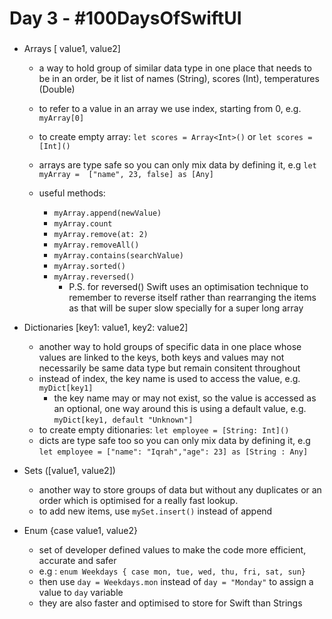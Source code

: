 # Day 3 - #100DaysOfSwiftUI

### 

 - Arrays [ value1, value2]
    - a way to hold group of similar data type in one place that needs to be in an order, be it list of names (String), scores (Int), temperatures (Double)
    - to refer to a value in an array we use index, starting from 0, e.g. `myArray[0]`
    - to create empty array: `let scores = Array<Int>()` or `let scores = [Int]()`
    - arrays are type safe so you can only mix data by defining it, e.g `let myArray =  ["name", 23, false] as [Any]`
      
    - useful methods:
      - `myArray.append(newValue)`
      - `myArray.count`
      - `myArray.remove(at: 2)`
      - `myArray.removeAll()`
      - `myArray.contains(searchValue)`
      - `myArray.sorted()`
      - `myArray.reversed()`
        - P.S. for reversed() Swift uses an optimisation technique to remember to reverse itself rather than rearranging the items as that will be super slow specially for a super long array
        
  - Dictionaries [key1: value1, key2: value2]
    - another way to hold groups of specific data in one place whose values are linked to the keys, both keys and values may not necessarily be same data type but remain consitent throughout
    - instead of index, the key name is used to access the value, e.g. `myDict[key1]`
      - the key name may or may not exist, so the value is accessed as an optional, one way around this is using a default value, e.g. `myDict[key1, default "Unknown"]`
    - to create empty ditionaries: `let employee = [String: Int]()`
    - dicts are type safe too so you can only mix data by defining it, e.g `let employee = ["name": "Iqrah","age": 23] as [String : Any]`
    
  - Sets ([value1, value2])
    - another way to store groups of data but without any duplicates or an order which is optimised for a really fast lookup. 
    - to add new items, use `mySet.insert()` instead of append
    
  - Enum {case value1, value2}
    - set of developer defined values to make the code more efficient, accurate and safer 
    - e.g : `enum Weekdays { case mon, tue, wed, thu, fri, sat, sun}` 
    - then use `day = Weekdays.mon` instead of `day = "Monday"` to assign a value to `day` variable
    - they are also faster and optimised to store for Swift than Strings

